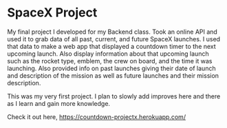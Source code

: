 # SpaceX Project

My final project I developed for my Backend class. Took an online API and used it to grab data of all past, current, and future SpaceX launches. I used that data to make a web app that displayed a countdown timer to the next upcoming launch. Also display information about that upcoming launch such as the rocket type, emblem, the crew on board, and the time it was launching. Also provided info on past launches giving their date of launch and description of the mission as well as future launches and their mission description.

This was my very first project. I plan to slowly add improves here and there as I learn and gain more knowledge.

Check it out here, https://countdown-projectx.herokuapp.com/
